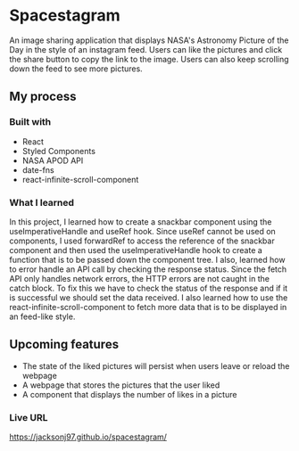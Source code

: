 # Spacestagram

An image sharing application that displays NASA's Astronomy Picture of the Day in the style of an instagram feed. Users can like the pictures and click the share button to copy the link to the image. Users can also keep scrolling down the feed to see more pictures.

## My process

### Built with

- React
- Styled Components
- NASA APOD API
- date-fns
- react-infinite-scroll-component

### What I learned

In this project, I learned how to create a snackbar component using the useImperativeHandle and useRef hook. Since useRef cannot be used on components, I used forwardRef to access the reference of the snackbar component and then used the useImperativeHandle hook to create a function that is to be passed down the component tree. I also, learned how to error handle an API call by checking the response status. Since the fetch API only handles network errors, the HTTP errors are not caught in the catch block. To fix this we have to check the status of the response and if it is successful we should set the data received. I also learned how to use the react-infinite-scroll-component to fetch more data that is to be displayed in an feed-like style.

## Upcoming features

- The state of the liked pictures will persist when users leave or reload the webpage
- A webpage that stores the pictures that the user liked
- A component that displays the number of likes in a picture

### Live URL

https://jacksonj97.github.io/spacestagram/
